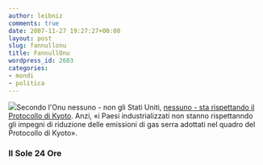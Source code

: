 ```yaml
---
author: leibniz
comments: true
date: 2007-11-27 19:27:27+00:00
layout: post
slug: fannullonu
title: FannullOnu
wordpress_id: 2603
categories:
- mondi
- politica
---
```


![](http://www.whrc.org/policy/climate_change/images/KyotoButton.gif)Secondo l'Onu nessuno - non gli Stati Uniti, [nessuno - sta rispettando il Protocollo di Kyoto](http://www.ilsole24ore.com/art/SoleOnLine4/Mondo/2007/11/Onu-clima-sviluppo-umano.shtml). Anzi, «i Paesi industrializzati non stanno rispettanndo gli impegni di riduzione delle emissioni di gas serra adottati nel quadro del Protocollo di Kyoto».

### Il Sole 24 Ore 
